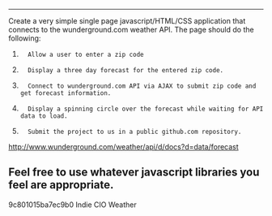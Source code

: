 -----------------------------------------------------------------------------------------------------
Create a very simple single page javascript/HTML/CSS application that connects to the wunderground.com weather API. The page should do the following:
1.       Allow a user to enter a zip code
2.       Display a three day forecast for the entered zip code.
3.       Connect to wunderground.com API via AJAX to submit zip code and get forecast information. 
4.       Display a spinning circle over the forecast while waiting for API data to load.
5.       Submit the project to us in a public github.com repository.
http://www.wunderground.com/weather/api/d/docs?d=data/forecast
 
Feel free to use whatever javascript libraries you feel are appropriate.
-----------------------------------------------------------------------------------------------------
9c801015ba7ec9b0 Indie CIO Weather
